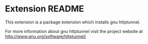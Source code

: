# Extension README

This extension is a package extension which installs gnu httptunnel.

For more information about gnu httptunnel visit the project website at
http://www.gnu.org/software/httptunnel/

